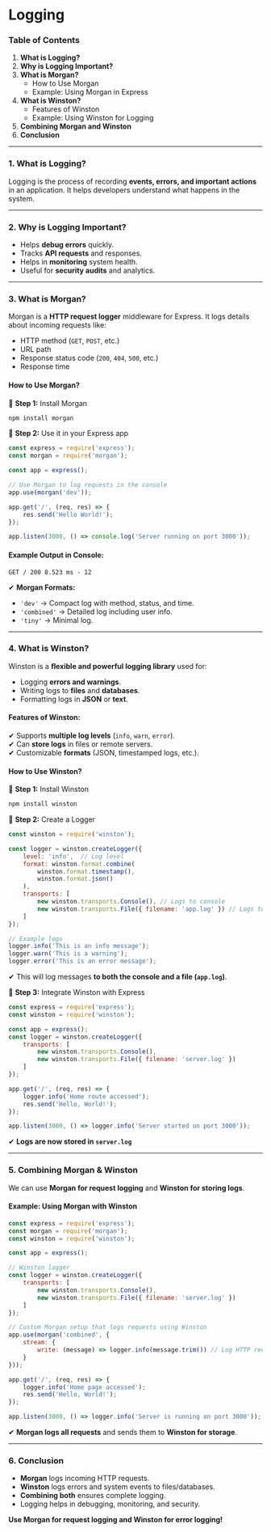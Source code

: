 # Logging

### **Table of Contents**

1. **What is Logging?**
2. **Why is Logging Important?**
3. **What is Morgan?**
   * How to Use Morgan
   * Example: Using Morgan in Express
4. **What is Winston?**
   * Features of Winston
   * Example: Using Winston for Logging
5. **Combining Morgan and Winston**
6. **Conclusion**

***

### **1. What is Logging?**

Logging is the process of recording **events, errors, and important actions** in an application. It helps developers understand what happens in the system.

***

### **2. Why is Logging Important?**

* Helps **debug errors** quickly.
* Tracks **API requests** and responses.
* Helps in **monitoring** system health.
* Useful for **security audits** and analytics.

***

### **3. What is Morgan?**

Morgan is a **HTTP request logger** middleware for Express. It logs details about incoming requests like:

* HTTP method (`GET`, `POST`, etc.)
* URL path
* Response status code (`200`, `404`, `500`, etc.)
* Response time

#### **How to Use Morgan?**

📌 **Step 1:** Install Morgan

```bash
npm install morgan
```

📌 **Step 2:** Use it in your Express app

```javascript
const express = require('express');
const morgan = require('morgan');

const app = express();

// Use Morgan to log requests in the console
app.use(morgan('dev'));

app.get('/', (req, res) => {
    res.send('Hello World!');
});

app.listen(3000, () => console.log('Server running on port 3000'));
```

#### **Example Output in Console:**

```
GET / 200 8.523 ms - 12
```

✔ **Morgan Formats:**

* `'dev'` → Compact log with method, status, and time.
* `'combined'` → Detailed log including user info.
* `'tiny'` → Minimal log.

***

### **4. What is Winston?**

Winston is a **flexible and powerful logging library** used for:

* Logging **errors and warnings**.
* Writing logs to **files** and **databases**.
* Formatting logs in **JSON** or **text**.

#### **Features of Winston:**

✔ Supports **multiple log levels** (`info`, `warn`, `error`).\
✔ Can **store logs** in files or remote servers.\
✔ Customizable **formats** (JSON, timestamped logs, etc.).

#### **How to Use Winston?**

📌 **Step 1:** Install Winston

```bash
npm install winston
```

📌 **Step 2:** Create a Logger

```javascript
const winston = require('winston');

const logger = winston.createLogger({
    level: 'info',  // Log level
    format: winston.format.combine(
        winston.format.timestamp(),
        winston.format.json()
    ),
    transports: [
        new winston.transports.Console(), // Logs to console
        new winston.transports.File({ filename: 'app.log' }) // Logs to a file
    ]
});

// Example logs
logger.info('This is an info message');
logger.warn('This is a warning');
logger.error('This is an error message');
```

✔ This will log messages **to both the console and a file (`app.log`)**.

📌 **Step 3:** Integrate Winston with Express

```javascript
const express = require('express');
const winston = require('winston');

const app = express();
const logger = winston.createLogger({
    transports: [
        new winston.transports.Console(),
        new winston.transports.File({ filename: 'server.log' })
    ]
});

app.get('/', (req, res) => {
    logger.info('Home route accessed');
    res.send('Hello, World!');
});

app.listen(3000, () => logger.info('Server started on port 3000'));
```

✔ **Logs are now stored in `server.log`**

***

### **5. Combining Morgan & Winston**

We can use **Morgan for request logging** and **Winston for storing logs**.

#### **Example: Using Morgan with Winston**

```javascript
const express = require('express');
const morgan = require('morgan');
const winston = require('winston');

const app = express();

// Winston logger
const logger = winston.createLogger({
    transports: [
        new winston.transports.Console(),
        new winston.transports.File({ filename: 'server.log' })
    ]
});

// Custom Morgan setup that logs requests using Winston
app.use(morgan('combined', {
    stream: {
        write: (message) => logger.info(message.trim()) // Log HTTP requests in Winston
    }
}));

app.get('/', (req, res) => {
    logger.info('Home page accessed');
    res.send('Hello, World!');
});

app.listen(3000, () => logger.info('Server is running on port 3000'));
```

✔ **Morgan logs all requests** and sends them to **Winston for storage**.

***

### **6. Conclusion**

* **Morgan** logs incoming HTTP requests.
* **Winston** logs errors and system events to files/databases.
* **Combining both** ensures complete logging.
* Logging helps in debugging, monitoring, and security.

&#x20;**Use Morgan for request logging and Winston for error logging!**

